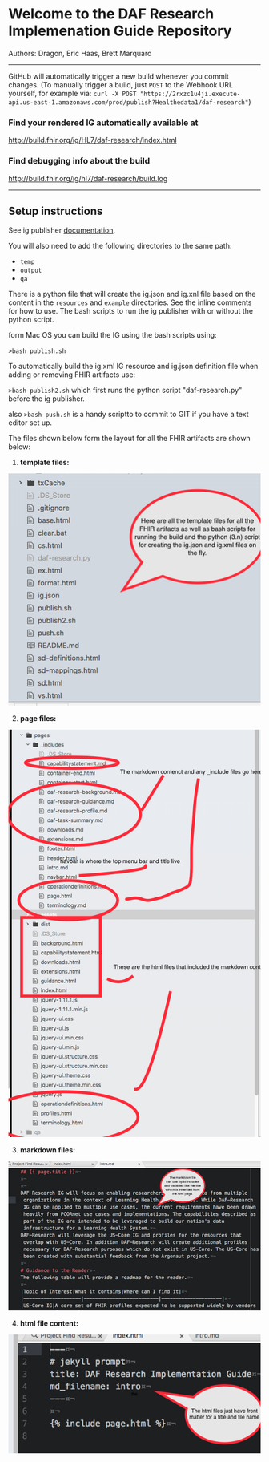 
#  Welcome to the DAF Research Implemenation Guide Repository

Authors: Dragon,  Eric Haas, Brett Marquard


-----


GitHub will automatically trigger a new build whenever you commit changes.
(To manually trigger a build, just `POST` to the Webhook URL yourself, for example via:
`curl -X POST "https://2rxzc1u4ji.execute-api.us-east-1.amazonaws.com/prod/publish?Healthedata1/daf-research"`)


### Find your rendered IG automatically available at

http://build.fhir.org/ig/HL7/daf-research/index.html

### Find debugging info about the build

http://build.fhir.org/ig/hl7/daf-research/build.log

------

## Setup instructions

See ig publisher [documentation](http://wiki.hl7.org/index.php?title=IG_Publisher_Documentation).

You will also need to add the following directories to the same path:

- `temp`
- `output`
- `qa`

There is a python file that will create the ig.json and ig.xnl file based on the content in the `resources` and `example` directories.  See the inline comments for how to use.  The bash scripts to run the ig publisher with or without the python script.  


form Mac OS you can build the IG using the bash scripts using:

`>bash publish.sh`

To automatically build the ig.xml IG resource and ig.json definition file when adding or removing FHIR artifacts use:

`>bash publish2.sh`  which first runs the python script "daf-research.py" before the ig publisher.

also `>bash push.sh` is a handy scriptto to commit to GIT if you have a text editor set up.

The files shown below form the layout for all the FHIR artifacts are shown below:


1. **template files:**

![template files](template%20files.png)

2. **page files:**

![page files](page%20files.png)

3. **markdown files:**

![markdown pages](markdown%20pages.png)

4. **html file content:**

![html file content](html%20files.png)





